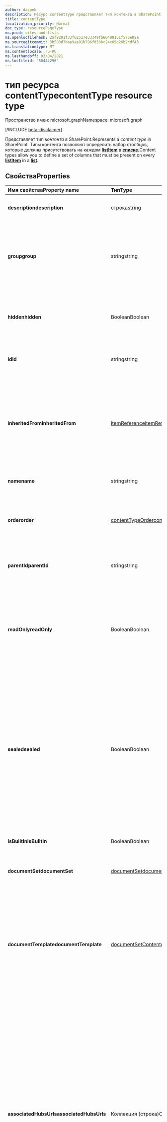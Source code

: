 ```yaml
---
author: daspek
description: Ресурс contentType представляет тип контента в SharePoint.
title: contentType
localization_priority: Normal
doc_type: resourcePageType
ms.prod: sites-and-lists
ms.openlocfilehash: 2af8291f33f62517e33349fb66408131f576e89a
ms.sourcegitcommit: 3b583d7baa9ae81b796fd30bc24c65d26b2cdf43
ms.translationtype: MT
ms.contentlocale: ru-RU
ms.lasthandoff: 03/04/2021
ms.locfileid: "50444296"
---
```

# <a name="contenttype-resource-type"></a><span data-ttu-id="6a7ac-103">тип ресурса contentType</span><span class="sxs-lookup"><span data-stu-id="6a7ac-103">contentType resource type</span></span>

<span data-ttu-id="6a7ac-104">Пространство имен: microsoft.graph</span><span class="sxs-lookup"><span data-stu-id="6a7ac-104">Namespace: microsoft.graph</span></span>

[!INCLUDE [beta-disclaimer](../../includes/beta-disclaimer.md)]

<span data-ttu-id="6a7ac-105">Представляет тип _контента в_ SharePoint.</span><span class="sxs-lookup"><span data-stu-id="6a7ac-105">Represents a _content type_ in SharePoint.</span></span>
<span data-ttu-id="6a7ac-106">Типы контента позволяют определить набор столбцов, которые должны присутствовать на каждом [**listItem**][listItem] в [**списке.**][list]</span><span class="sxs-lookup"><span data-stu-id="6a7ac-106">Content types allow you to define a set of columns that must be present on every [**listItem**][listItem] in a [**list**][list].</span></span>

## <a name="properties"></a><span data-ttu-id="6a7ac-107">Свойства</span><span class="sxs-lookup"><span data-stu-id="6a7ac-107">Properties</span></span>

| <span data-ttu-id="6a7ac-108">Имя свойства</span><span class="sxs-lookup"><span data-stu-id="6a7ac-108">Property name</span></span>     | <span data-ttu-id="6a7ac-109">Тип</span><span class="sxs-lookup"><span data-stu-id="6a7ac-109">Type</span></span>                 | <span data-ttu-id="6a7ac-110">Описание</span><span class="sxs-lookup"><span data-stu-id="6a7ac-110">Description</span></span>
|:------------------|:---------------------|:----------------------------------
| <span data-ttu-id="6a7ac-111">**description**</span><span class="sxs-lookup"><span data-stu-id="6a7ac-111">**description**</span></span>   | <span data-ttu-id="6a7ac-112">строка</span><span class="sxs-lookup"><span data-stu-id="6a7ac-112">string</span></span>               | <span data-ttu-id="6a7ac-113">Текст с описанием элемента.</span><span class="sxs-lookup"><span data-stu-id="6a7ac-113">The descriptive text for the item.</span></span>
| <span data-ttu-id="6a7ac-114">**group**</span><span class="sxs-lookup"><span data-stu-id="6a7ac-114">**group**</span></span>         | <span data-ttu-id="6a7ac-115">string</span><span class="sxs-lookup"><span data-stu-id="6a7ac-115">string</span></span>               | <span data-ttu-id="6a7ac-116">Имя группы, которой принадлежит этот тип контента.</span><span class="sxs-lookup"><span data-stu-id="6a7ac-116">The name of the group this content type belongs to.</span></span> <span data-ttu-id="6a7ac-117">Позволяет упорядочить связанные типы контента.</span><span class="sxs-lookup"><span data-stu-id="6a7ac-117">Helps organize related content types.</span></span>
| <span data-ttu-id="6a7ac-118">**hidden**</span><span class="sxs-lookup"><span data-stu-id="6a7ac-118">**hidden**</span></span>        | <span data-ttu-id="6a7ac-119">Boolean</span><span class="sxs-lookup"><span data-stu-id="6a7ac-119">Boolean</span></span>              | <span data-ttu-id="6a7ac-120">Указывает, является ли данный тип контента скрытым в меню "Создать" в списке.</span><span class="sxs-lookup"><span data-stu-id="6a7ac-120">Indicates whether the content type is hidden in the list's 'New' menu.</span></span>
| <span data-ttu-id="6a7ac-121">**id**</span><span class="sxs-lookup"><span data-stu-id="6a7ac-121">**id**</span></span>            | <span data-ttu-id="6a7ac-122">string</span><span class="sxs-lookup"><span data-stu-id="6a7ac-122">string</span></span>               | <span data-ttu-id="6a7ac-123">Уникальный идентификатор типа контента.</span><span class="sxs-lookup"><span data-stu-id="6a7ac-123">The unique identifier of the content type.</span></span>
| <span data-ttu-id="6a7ac-124">**inheritedFrom**</span><span class="sxs-lookup"><span data-stu-id="6a7ac-124">**inheritedFrom**</span></span> | <span data-ttu-id="6a7ac-125">[itemReference][]</span><span class="sxs-lookup"><span data-stu-id="6a7ac-125">[itemReference][]</span></span>    | <span data-ttu-id="6a7ac-126">Если этот тип контента унаследован от другой области (например, сайта), он будет содержать ссылку на элемент, в котором определен тип контента.</span><span class="sxs-lookup"><span data-stu-id="6a7ac-126">If this content type is inherited from another scope (like a site), provides a reference to the item where the content type is defined.</span></span>
| <span data-ttu-id="6a7ac-127">**name**</span><span class="sxs-lookup"><span data-stu-id="6a7ac-127">**name**</span></span>          | <span data-ttu-id="6a7ac-128">string</span><span class="sxs-lookup"><span data-stu-id="6a7ac-128">string</span></span>               | <span data-ttu-id="6a7ac-129">Имя типа контента.</span><span class="sxs-lookup"><span data-stu-id="6a7ac-129">The name of the content type.</span></span>
| <span data-ttu-id="6a7ac-130">**order**</span><span class="sxs-lookup"><span data-stu-id="6a7ac-130">**order**</span></span>         | <span data-ttu-id="6a7ac-131">[contentTypeOrder][]</span><span class="sxs-lookup"><span data-stu-id="6a7ac-131">[contentTypeOrder][]</span></span> | <span data-ttu-id="6a7ac-132">Указывает порядок, в котором тип контента отображается в пользовательском интерфейсе выбора.</span><span class="sxs-lookup"><span data-stu-id="6a7ac-132">Specifies the order in which the content type appears in the selection UI.</span></span>
| <span data-ttu-id="6a7ac-133">**parentId**</span><span class="sxs-lookup"><span data-stu-id="6a7ac-133">**parentId**</span></span>      | <span data-ttu-id="6a7ac-134">string</span><span class="sxs-lookup"><span data-stu-id="6a7ac-134">string</span></span>               | <span data-ttu-id="6a7ac-135">Уникальный идентификатор типа контента.</span><span class="sxs-lookup"><span data-stu-id="6a7ac-135">The unique identifier of the content type.</span></span>
| <span data-ttu-id="6a7ac-136">**readOnly**</span><span class="sxs-lookup"><span data-stu-id="6a7ac-136">**readOnly**</span></span>      | <span data-ttu-id="6a7ac-137">Boolean</span><span class="sxs-lookup"><span data-stu-id="6a7ac-137">Boolean</span></span>              | <span data-ttu-id="6a7ac-138">Если это свойство имеет значение `true`, вам не удастся изменить тип контента. Чтобы изменить тип контента, потребуется сначала присвоить этому свойству значение `false`.</span><span class="sxs-lookup"><span data-stu-id="6a7ac-138">If `true`, the content type cannot be modified unless this value is first set to `false`.</span></span>
| <span data-ttu-id="6a7ac-139">**sealed**</span><span class="sxs-lookup"><span data-stu-id="6a7ac-139">**sealed**</span></span>        | <span data-ttu-id="6a7ac-140">Boolean</span><span class="sxs-lookup"><span data-stu-id="6a7ac-140">Boolean</span></span>              | <span data-ttu-id="6a7ac-141">Если это свойство имеет значение `true`, пользователям не удастся изменить тип контента. Кроме того, вам не удастся изменить тип контента с помощью операции сдвига вниз.</span><span class="sxs-lookup"><span data-stu-id="6a7ac-141">If `true`, the content type cannot be modified by users or through push-down operations.</span></span> <span data-ttu-id="6a7ac-142">Только администраторы семейств веб-сайтов могут блокировать или разблокировать типы контента.</span><span class="sxs-lookup"><span data-stu-id="6a7ac-142">Only site collection administrators can seal or unseal content types.</span></span>
| <span data-ttu-id="6a7ac-143">**isBuiltIn**</span><span class="sxs-lookup"><span data-stu-id="6a7ac-143">**isBuiltIn**</span></span>            | <span data-ttu-id="6a7ac-144">Boolean</span><span class="sxs-lookup"><span data-stu-id="6a7ac-144">Boolean</span></span>| <span data-ttu-id="6a7ac-145">Указывает, является ли тип контента встроенным типом контента.</span><span class="sxs-lookup"><span data-stu-id="6a7ac-145">Specifies if a content type is a built-in content type.</span></span> 
| <span data-ttu-id="6a7ac-146">**documentSet**</span><span class="sxs-lookup"><span data-stu-id="6a7ac-146">**documentSet**</span></span>       | <span data-ttu-id="6a7ac-147">[documentSet][]</span><span class="sxs-lookup"><span data-stu-id="6a7ac-147">[documentSet][]</span></span>      | <span data-ttu-id="6a7ac-148">[Метаданные набора](https://docs.microsoft.com/sharepoint/governance/document-set-planning#about-document-sets) документов.</span><span class="sxs-lookup"><span data-stu-id="6a7ac-148">[Document Set](https://docs.microsoft.com/sharepoint/governance/document-set-planning#about-document-sets) metadata.</span></span>
| <span data-ttu-id="6a7ac-149">**documentTemplate**</span><span class="sxs-lookup"><span data-stu-id="6a7ac-149">**documentTemplate**</span></span>  | <span data-ttu-id="6a7ac-150">[documentSetContent][]</span><span class="sxs-lookup"><span data-stu-id="6a7ac-150">[documentSetContent][]</span></span> | <span data-ttu-id="6a7ac-151">Метаданные шаблона документов.</span><span class="sxs-lookup"><span data-stu-id="6a7ac-151">Document template metadata.</span></span> <span data-ttu-id="6a7ac-152">Чтобы убедиться, что документы имеют согласованный контент на сайте и его подмышках, можно связать шаблон Word, Excel или PowerPoint с типом контента сайта.</span><span class="sxs-lookup"><span data-stu-id="6a7ac-152">To make sure that documents have consistent content across a site and its subsites, you can associate a Word, Excel, or PowerPoint template with a site content type.</span></span>
| <span data-ttu-id="6a7ac-153">**associatedHubsUrls**</span><span class="sxs-lookup"><span data-stu-id="6a7ac-153">**associatedHubsUrls**</span></span>       | <span data-ttu-id="6a7ac-154">Коллекция (строка)</span><span class="sxs-lookup"><span data-stu-id="6a7ac-154">Collection(string)</span></span> | <span data-ttu-id="6a7ac-155">Список канонических URL-адресов для сайтов-концентраторов, с которыми связан этот тип контента.</span><span class="sxs-lookup"><span data-stu-id="6a7ac-155">List of canonical URLs for hub sites with which this content type is associated to.</span></span> <span data-ttu-id="6a7ac-156">Это будет содержать все концентраторы, где этот тип контента находится в очереди для принудительного или уже принудительного.</span><span class="sxs-lookup"><span data-stu-id="6a7ac-156">This will contain all hubsites where this content type is queued to be enforced or is already enforced.</span></span> <span data-ttu-id="6a7ac-157">Применение типа контента означает, что тип контента будет применяться к спискам на принудительном сайте.</span><span class="sxs-lookup"><span data-stu-id="6a7ac-157">Enforcing a content type means that the content type will be applied to the lists in the enforced sites.</span></span>
| <span data-ttu-id="6a7ac-158">**propagateChanges**</span><span class="sxs-lookup"><span data-stu-id="6a7ac-158">**propagateChanges**</span></span>   | <span data-ttu-id="6a7ac-159">Boolean</span><span class="sxs-lookup"><span data-stu-id="6a7ac-159">Boolean</span></span>              | <span data-ttu-id="6a7ac-160">Если какие-либо изменения, внесенные в тип контента, будут нажаты на унаследованные типы контента и списки, которые `true` реализуют тип контента.</span><span class="sxs-lookup"><span data-stu-id="6a7ac-160">If `true`, any changes made to the content type will be pushed to inherited content types and lists that implement the content type.</span></span>



## <a name="relationships"></a><span data-ttu-id="6a7ac-161">Связи</span><span class="sxs-lookup"><span data-stu-id="6a7ac-161">Relationships</span></span>

| <span data-ttu-id="6a7ac-162">Имя свойства</span><span class="sxs-lookup"><span data-stu-id="6a7ac-162">Property name</span></span>   | <span data-ttu-id="6a7ac-163">Тип</span><span class="sxs-lookup"><span data-stu-id="6a7ac-163">Type</span></span>                      | <span data-ttu-id="6a7ac-164">Описание</span><span class="sxs-lookup"><span data-stu-id="6a7ac-164">Description</span></span>
|:----------------|:--------------------------|:-------------------------------
| <span data-ttu-id="6a7ac-165">**база**</span><span class="sxs-lookup"><span data-stu-id="6a7ac-165">**base**</span></span>   | <span data-ttu-id="6a7ac-166">[contentType][]</span><span class="sxs-lookup"><span data-stu-id="6a7ac-166">[contentType][]</span></span>  | <span data-ttu-id="6a7ac-167">Родительский contentType, из которого получен этот тип контента.</span><span class="sxs-lookup"><span data-stu-id="6a7ac-167">Parent contentType from which this content type is derived.</span></span> 
| <span data-ttu-id="6a7ac-168">**columnLinks**</span><span class="sxs-lookup"><span data-stu-id="6a7ac-168">**columnLinks**</span></span> | <span data-ttu-id="6a7ac-169">Коллекция [columnLink][]</span><span class="sxs-lookup"><span data-stu-id="6a7ac-169">[columnLink][] collection</span></span> | <span data-ttu-id="6a7ac-170">Коллекция столбцов, необходимых для этого типа контента</span><span class="sxs-lookup"><span data-stu-id="6a7ac-170">The collection of columns that are required by this content type</span></span>
| <span data-ttu-id="6a7ac-171">**baseTypes**</span><span class="sxs-lookup"><span data-stu-id="6a7ac-171">**baseTypes**</span></span>   | <span data-ttu-id="6a7ac-172">Коллекция ([contentType][])</span><span class="sxs-lookup"><span data-stu-id="6a7ac-172">Collection([contentType][])</span></span>     | <span data-ttu-id="6a7ac-173">Коллекция типов контента, которые являются предками этого типа контента.</span><span class="sxs-lookup"><span data-stu-id="6a7ac-173">The collection of content types that are ancestors of this content type.</span></span>
| <span data-ttu-id="6a7ac-174">**columnPositions**</span><span class="sxs-lookup"><span data-stu-id="6a7ac-174">**columnPositions**</span></span>       | <span data-ttu-id="6a7ac-175">Коллекция ([columnDefinition][])</span><span class="sxs-lookup"><span data-stu-id="6a7ac-175">Collection([columnDefinition][])</span></span> | <span data-ttu-id="6a7ac-176">Сведения о порядке столбца в типе контента.</span><span class="sxs-lookup"><span data-stu-id="6a7ac-176">Column order information in a content type.</span></span>
| <span data-ttu-id="6a7ac-177">**columns**</span><span class="sxs-lookup"><span data-stu-id="6a7ac-177">**columns**</span></span>     | <span data-ttu-id="6a7ac-178">Коллекция ([columnDefinition][])</span><span class="sxs-lookup"><span data-stu-id="6a7ac-178">Collection([columnDefinition][])</span></span>  | <span data-ttu-id="6a7ac-179">Коллекция определений столбцов для этого contentType.</span><span class="sxs-lookup"><span data-stu-id="6a7ac-179">The collection of column definitions for this contentType.</span></span>

<span data-ttu-id="6a7ac-180">Дополнительные сведения см. в статье [Общие сведения о типах контента и их публикации][contentTypeIntro].</span><span class="sxs-lookup"><span data-stu-id="6a7ac-180">See [Introduction to content types and content type publishing][contentTypeIntro] for more information.</span></span>

[columnLink]: columnlink.md
[contentTypeIntro]: https://support.office.com/en-us/article/Introduction-to-content-types-and-content-type-publishing-e1277a2e-a1e8-4473-9126-91a0647766e5
[itemReference]: itemreference.md
[contentTypeOrder]: contenttypeorder.md
[columnDefinition]: columnDefinition.md
[contentType]: contentType.md
[documentSet]: documentSet.md
[documentSetContent]: documentSetContent.md

## <a name="json-representation"></a><span data-ttu-id="6a7ac-188">Представление JSON</span><span class="sxs-lookup"><span data-stu-id="6a7ac-188">JSON representation</span></span>

<span data-ttu-id="6a7ac-189">Ниже приводится представление JSON ресурса **contentType.**</span><span class="sxs-lookup"><span data-stu-id="6a7ac-189">The following is a JSON representation of a **contentType** resource.</span></span>

<!-- { "blockType": "resource", "@odata.type": "microsoft.graph.contentType","keyProperty":"id" } -->

```json
{
  "description": "string",
  "group": "string",
  "hidden": false,
  "id": "string",
  "inheritedFrom": { "@type": "microsoft.graph.itemReference" },
  "name": "string",
  "order": { "@type": "microsoft.graph.contentTypeOrder" },
  "parentId": "string",
  "readOnly": false,
  "sealed": false,
  "columnLinks": [{ "@type": "microsoft.graph.columnLink" }],
  "base": { "@type": "microsoft.graph.contentType" },
  "columnPositions" : [{ "@type": "microsoft.graph.columnDefinition" }],
  "isBuiltIn" : false,
  "documentSet" : { "@type": "microsoft.graph.documentSet" },
  "documentTemplate" : { "@type": "microsoft.graph.documentSetContent" },
  "associatedHubsUrls" : ["string"],
  "propagateChanges" : false,
  "baseTypes" : [{ "@type": "microsoft.graph.contentType" }],
  "columns" : [{ "@type": "microsoft.graph.columnDefinition" }]
}
```

[list]: list.md
[listItem]: listitem.md
<!--
{
  "type": "#page.annotation",
  "description": "",
  "keywords": "",
  "section": "documentation",
  "tocPath": "Resources/ContentType",
  "suppressions": []
}
-->


